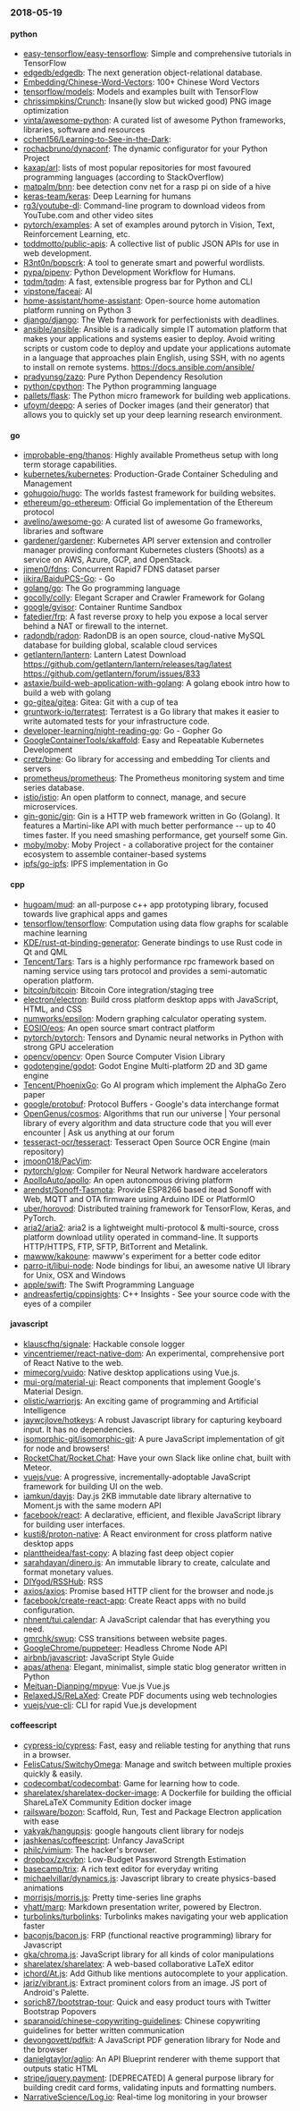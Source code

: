 ### 2018-05-19

#### python
* [easy-tensorflow/easy-tensorflow](https://github.com/easy-tensorflow/easy-tensorflow): Simple and comprehensive tutorials in TensorFlow
* [edgedb/edgedb](https://github.com/edgedb/edgedb): The next generation object-relational database.
* [Embedding/Chinese-Word-Vectors](https://github.com/Embedding/Chinese-Word-Vectors): 100+ Chinese Word Vectors 
* [tensorflow/models](https://github.com/tensorflow/models): Models and examples built with TensorFlow
* [chrissimpkins/Crunch](https://github.com/chrissimpkins/Crunch): Insane(ly slow but wicked good) PNG image optimization
* [vinta/awesome-python](https://github.com/vinta/awesome-python): A curated list of awesome Python frameworks, libraries, software and resources
* [cchen156/Learning-to-See-in-the-Dark](https://github.com/cchen156/Learning-to-See-in-the-Dark): 
* [rochacbruno/dynaconf](https://github.com/rochacbruno/dynaconf): The dynamic configurator for your Python Project
* [kaxap/arl](https://github.com/kaxap/arl): lists of most popular repositories for most favoured programming languages (according to StackOverflow)
* [matpalm/bnn](https://github.com/matpalm/bnn): bee detection conv net for a rasp pi on side of a hive
* [keras-team/keras](https://github.com/keras-team/keras): Deep Learning for humans
* [rg3/youtube-dl](https://github.com/rg3/youtube-dl): Command-line program to download videos from YouTube.com and other video sites
* [pytorch/examples](https://github.com/pytorch/examples): A set of examples around pytorch in Vision, Text, Reinforcement Learning, etc.
* [toddmotto/public-apis](https://github.com/toddmotto/public-apis): A collective list of public JSON APIs for use in web development.
* [R3nt0n/bopscrk](https://github.com/R3nt0n/bopscrk): A tool to generate smart and powerful wordlists.
* [pypa/pipenv](https://github.com/pypa/pipenv): Python Development Workflow for Humans.
* [tqdm/tqdm](https://github.com/tqdm/tqdm): A fast, extensible progress bar for Python and CLI
* [vipstone/faceai](https://github.com/vipstone/faceai): AI
* [home-assistant/home-assistant](https://github.com/home-assistant/home-assistant):  Open-source home automation platform running on Python 3
* [django/django](https://github.com/django/django): The Web framework for perfectionists with deadlines.
* [ansible/ansible](https://github.com/ansible/ansible): Ansible is a radically simple IT automation platform that makes your applications and systems easier to deploy. Avoid writing scripts or custom code to deploy and update your applications  automate in a language that approaches plain English, using SSH, with no agents to install on remote systems. https://docs.ansible.com/ansible/
* [pradyunsg/zazo](https://github.com/pradyunsg/zazo): Pure Python Dependency Resolution
* [python/cpython](https://github.com/python/cpython): The Python programming language
* [pallets/flask](https://github.com/pallets/flask): The Python micro framework for building web applications.
* [ufoym/deepo](https://github.com/ufoym/deepo): A series of Docker images (and their generator) that allows you to quickly set up your deep learning research environment.

#### go
* [improbable-eng/thanos](https://github.com/improbable-eng/thanos): Highly available Prometheus setup with long term storage capabilities.
* [kubernetes/kubernetes](https://github.com/kubernetes/kubernetes): Production-Grade Container Scheduling and Management
* [gohugoio/hugo](https://github.com/gohugoio/hugo): The worlds fastest framework for building websites.
* [ethereum/go-ethereum](https://github.com/ethereum/go-ethereum): Official Go implementation of the Ethereum protocol
* [avelino/awesome-go](https://github.com/avelino/awesome-go): A curated list of awesome Go frameworks, libraries and software
* [gardener/gardener](https://github.com/gardener/gardener): Kubernetes API server extension and controller manager providing conformant Kubernetes clusters (Shoots) as a service on AWS, Azure, GCP, and OpenStack.
* [jimen0/fdns](https://github.com/jimen0/fdns): Concurrent Rapid7 FDNS dataset parser
* [iikira/BaiduPCS-Go](https://github.com/iikira/BaiduPCS-Go):  - Go
* [golang/go](https://github.com/golang/go): The Go programming language
* [gocolly/colly](https://github.com/gocolly/colly): Elegant Scraper and Crawler Framework for Golang
* [google/gvisor](https://github.com/google/gvisor): Container Runtime Sandbox
* [fatedier/frp](https://github.com/fatedier/frp): A fast reverse proxy to help you expose a local server behind a NAT or firewall to the internet.
* [radondb/radon](https://github.com/radondb/radon): RadonDB is an open source, cloud-native MySQL database for building global, scalable cloud services
* [getlantern/lantern](https://github.com/getlantern/lantern): Lantern Latest Download https://github.com/getlantern/lantern/releases/tag/latest  https://github.com/getlantern/forum/issues/833 
* [astaxie/build-web-application-with-golang](https://github.com/astaxie/build-web-application-with-golang): A golang ebook intro how to build a web with golang
* [go-gitea/gitea](https://github.com/go-gitea/gitea): Gitea: Git with a cup of tea
* [gruntwork-io/terratest](https://github.com/gruntwork-io/terratest): Terratest is a Go library that makes it easier to write automated tests for your infrastructure code.
* [developer-learning/night-reading-go](https://github.com/developer-learning/night-reading-go): Go  - Gopher  Go 
* [GoogleContainerTools/skaffold](https://github.com/GoogleContainerTools/skaffold): Easy and Repeatable Kubernetes Development
* [cretz/bine](https://github.com/cretz/bine): Go library for accessing and embedding Tor clients and servers
* [prometheus/prometheus](https://github.com/prometheus/prometheus): The Prometheus monitoring system and time series database.
* [istio/istio](https://github.com/istio/istio): An open platform to connect, manage, and secure microservices.
* [gin-gonic/gin](https://github.com/gin-gonic/gin): Gin is a HTTP web framework written in Go (Golang). It features a Martini-like API with much better performance -- up to 40 times faster. If you need smashing performance, get yourself some Gin.
* [moby/moby](https://github.com/moby/moby): Moby Project - a collaborative project for the container ecosystem to assemble container-based systems
* [ipfs/go-ipfs](https://github.com/ipfs/go-ipfs): IPFS implementation in Go

#### cpp
* [hugoam/mud](https://github.com/hugoam/mud): an all-purpose c++ app prototyping library, focused towards live graphical apps and games
* [tensorflow/tensorflow](https://github.com/tensorflow/tensorflow): Computation using data flow graphs for scalable machine learning
* [KDE/rust-qt-binding-generator](https://github.com/KDE/rust-qt-binding-generator): Generate bindings to use Rust code in Qt and QML
* [Tencent/Tars](https://github.com/Tencent/Tars): Tars is a highly performance rpc framework based on naming service using tars protocol and provides a semi-automatic operation platform.
* [bitcoin/bitcoin](https://github.com/bitcoin/bitcoin): Bitcoin Core integration/staging tree
* [electron/electron](https://github.com/electron/electron): Build cross platform desktop apps with JavaScript, HTML, and CSS
* [numworks/epsilon](https://github.com/numworks/epsilon): Modern graphing calculator operating system.
* [EOSIO/eos](https://github.com/EOSIO/eos): An open source smart contract platform
* [pytorch/pytorch](https://github.com/pytorch/pytorch): Tensors and Dynamic neural networks in Python with strong GPU acceleration
* [opencv/opencv](https://github.com/opencv/opencv): Open Source Computer Vision Library
* [godotengine/godot](https://github.com/godotengine/godot): Godot Engine  Multi-platform 2D and 3D game engine
* [Tencent/PhoenixGo](https://github.com/Tencent/PhoenixGo): Go AI program which implement the AlphaGo Zero paper
* [google/protobuf](https://github.com/google/protobuf): Protocol Buffers - Google's data interchange format
* [OpenGenus/cosmos](https://github.com/OpenGenus/cosmos): Algorithms that run our universe | Your personal library of every algorithm and data structure code that you will ever encounter | Ask us anything at our forum
* [tesseract-ocr/tesseract](https://github.com/tesseract-ocr/tesseract): Tesseract Open Source OCR Engine (main repository)
* [jmoon018/PacVim](https://github.com/jmoon018/PacVim): 
* [pytorch/glow](https://github.com/pytorch/glow): Compiler for Neural Network hardware accelerators
* [ApolloAuto/apollo](https://github.com/ApolloAuto/apollo): An open autonomous driving platform
* [arendst/Sonoff-Tasmota](https://github.com/arendst/Sonoff-Tasmota): Provide ESP8266 based itead Sonoff with Web, MQTT and OTA firmware using Arduino IDE or PlatformIO
* [uber/horovod](https://github.com/uber/horovod): Distributed training framework for TensorFlow, Keras, and PyTorch.
* [aria2/aria2](https://github.com/aria2/aria2): aria2 is a lightweight multi-protocol & multi-source, cross platform download utility operated in command-line. It supports HTTP/HTTPS, FTP, SFTP, BitTorrent and Metalink.
* [mawww/kakoune](https://github.com/mawww/kakoune): mawww's experiment for a better code editor
* [parro-it/libui-node](https://github.com/parro-it/libui-node): Node bindings for libui, an awesome native UI library for Unix, OSX and Windows
* [apple/swift](https://github.com/apple/swift): The Swift Programming Language
* [andreasfertig/cppinsights](https://github.com/andreasfertig/cppinsights): C++ Insights - See your source code with the eyes of a compiler

#### javascript
* [klauscfhq/signale](https://github.com/klauscfhq/signale):  Hackable console logger
* [vincentriemer/react-native-dom](https://github.com/vincentriemer/react-native-dom): An experimental, comprehensive port of React Native to the web.
* [mimecorg/vuido](https://github.com/mimecorg/vuido): Native desktop applications using Vue.js.
* [mui-org/material-ui](https://github.com/mui-org/material-ui): React components that implement Google's Material Design.
* [olistic/warriorjs](https://github.com/olistic/warriorjs): An exciting game of programming and Artificial Intelligence
* [jaywcjlove/hotkeys](https://github.com/jaywcjlove/hotkeys):  A robust Javascript library for capturing keyboard input. It has no dependencies.
* [isomorphic-git/isomorphic-git](https://github.com/isomorphic-git/isomorphic-git): A pure JavaScript implementation of git for node and browsers!
* [RocketChat/Rocket.Chat](https://github.com/RocketChat/Rocket.Chat): Have your own Slack like online chat, built with Meteor.
* [vuejs/vue](https://github.com/vuejs/vue):  A progressive, incrementally-adoptable JavaScript framework for building UI on the web.
* [iamkun/dayjs](https://github.com/iamkun/dayjs):  Day.js 2KB immutable date library alternative to Moment.js with the same modern API
* [facebook/react](https://github.com/facebook/react): A declarative, efficient, and flexible JavaScript library for building user interfaces.
* [kusti8/proton-native](https://github.com/kusti8/proton-native): A React environment for cross platform native desktop apps
* [planttheidea/fast-copy](https://github.com/planttheidea/fast-copy): A blazing fast deep object copier
* [sarahdayan/dinero.js](https://github.com/sarahdayan/dinero.js):  An immutable library to create, calculate and format monetary values.
* [DIYgod/RSSHub](https://github.com/DIYgod/RSSHub):   RSS 
* [axios/axios](https://github.com/axios/axios): Promise based HTTP client for the browser and node.js
* [facebook/create-react-app](https://github.com/facebook/create-react-app): Create React apps with no build configuration.
* [nhnent/tui.calendar](https://github.com/nhnent/tui.calendar): A JavaScript calendar that has everything you need.
* [gmrchk/swup](https://github.com/gmrchk/swup): CSS transitions between website pages.
* [GoogleChrome/puppeteer](https://github.com/GoogleChrome/puppeteer): Headless Chrome Node API
* [airbnb/javascript](https://github.com/airbnb/javascript): JavaScript Style Guide
* [apas/athena](https://github.com/apas/athena): Elegant, minimalist, simple static blog generator written in Python
* [Meituan-Dianping/mpvue](https://github.com/Meituan-Dianping/mpvue):  Vue.js  Vue.js 
* [RelaxedJS/ReLaXed](https://github.com/RelaxedJS/ReLaXed): Create PDF documents using web technologies
* [vuejs/vue-cli](https://github.com/vuejs/vue-cli):  CLI for rapid Vue.js development

#### coffeescript
* [cypress-io/cypress](https://github.com/cypress-io/cypress): Fast, easy and reliable testing for anything that runs in a browser.
* [FelisCatus/SwitchyOmega](https://github.com/FelisCatus/SwitchyOmega): Manage and switch between multiple proxies quickly & easily.
* [codecombat/codecombat](https://github.com/codecombat/codecombat): Game for learning how to code.
* [sharelatex/sharelatex-docker-image](https://github.com/sharelatex/sharelatex-docker-image): A Dockerfile for building the official ShareLaTeX Community Edition docker image
* [railsware/bozon](https://github.com/railsware/bozon): Scaffold, Run, Test and Package Electron application with ease
* [yakyak/hangupsjs](https://github.com/yakyak/hangupsjs): google hangouts client library for nodejs
* [jashkenas/coffeescript](https://github.com/jashkenas/coffeescript): Unfancy JavaScript
* [philc/vimium](https://github.com/philc/vimium): The hacker's browser.
* [dropbox/zxcvbn](https://github.com/dropbox/zxcvbn): Low-Budget Password Strength Estimation
* [basecamp/trix](https://github.com/basecamp/trix): A rich text editor for everyday writing
* [michaelvillar/dynamics.js](https://github.com/michaelvillar/dynamics.js): Javascript library to create physics-based animations
* [morrisjs/morris.js](https://github.com/morrisjs/morris.js): Pretty time-series line graphs
* [yhatt/marp](https://github.com/yhatt/marp): Markdown presentation writer, powered by Electron.
* [turbolinks/turbolinks](https://github.com/turbolinks/turbolinks): Turbolinks makes navigating your web application faster
* [baconjs/bacon.js](https://github.com/baconjs/bacon.js): FRP (functional reactive programming) library for Javascript
* [gka/chroma.js](https://github.com/gka/chroma.js): JavaScript library for all kinds of color manipulations
* [sharelatex/sharelatex](https://github.com/sharelatex/sharelatex): A web-based collaborative LaTeX editor
* [ichord/At.js](https://github.com/ichord/At.js): Add Github like mentions autocomplete to your application.
* [jariz/vibrant.js](https://github.com/jariz/vibrant.js): Extract prominent colors from an image. JS port of Android's Palette.
* [sorich87/bootstrap-tour](https://github.com/sorich87/bootstrap-tour): Quick and easy product tours with Twitter Bootstrap Popovers
* [sparanoid/chinese-copywriting-guidelines](https://github.com/sparanoid/chinese-copywriting-guidelines): Chinese copywriting guidelines for better written communication
* [devongovett/pdfkit](https://github.com/devongovett/pdfkit): A JavaScript PDF generation library for Node and the browser
* [danielgtaylor/aglio](https://github.com/danielgtaylor/aglio): An API Blueprint renderer with theme support that outputs static HTML
* [stripe/jquery.payment](https://github.com/stripe/jquery.payment): [DEPRECATED] A general purpose library for building credit card forms, validating inputs and formatting numbers.
* [NarrativeScience/Log.io](https://github.com/NarrativeScience/Log.io): Real-time log monitoring in your browser
